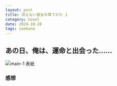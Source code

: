 ```yaml
---
layout: post
title: 冴えない彼女の育てかた 1
category: novel
date: 2024-10-28
tags: saekano
---
```


## あの日、俺は、運命と出会った……

![main-1 表紙]({{site.baseurl}}/pic/saekano/origin/main-1.png)

### 感想

